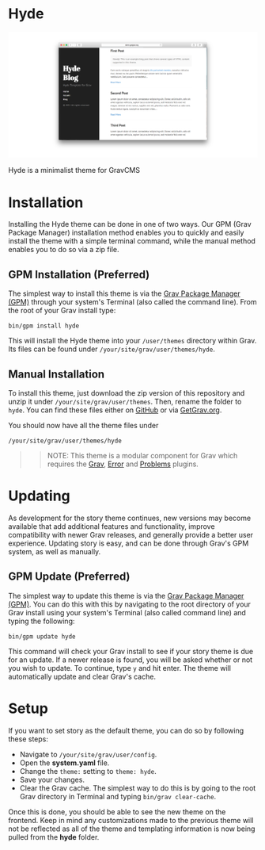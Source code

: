 # Hyde

![Story](assets/readme_1.png)

Hyde is a minimalist theme for GravCMS
# Installation

Installing the Hyde theme can be done in one of two ways. Our GPM (Grav Package Manager) installation method enables you to quickly and easily install the theme with a simple terminal command, while the manual method enables you to do so via a zip file. 

## GPM Installation (Preferred)

The simplest way to install this theme is via the [Grav Package Manager (GPM)](http://learn.getgrav.org/advanced/grav-gpm) through your system's Terminal (also called the command line).  From the root of your Grav install type:

    bin/gpm install hyde

This will install the Hyde theme into your `/user/themes` directory within Grav. Its files can be found under `/your/site/grav/user/themes/hyde`.

## Manual Installation

To install this theme, just download the zip version of this repository and unzip it under `/your/site/grav/user/themes`. Then, rename the folder to `hyde`. You can find these files either on [GitHub](https://github.com/paulmassen/grav-theme-hyde) or via [GetGrav.org](http://getgrav.org/downloads/themes).

You should now have all the theme files under

    /your/site/grav/user/themes/hyde

>> NOTE: This theme is a modular component for Grav which requires the [Grav](http://github.com/getgrav/grav), [Error](https://github.com/getgrav/grav-theme-error) and [Problems](https://github.com/getgrav/grav-plugin-problems) plugins.

# Updating

As development for the story theme continues, new versions may become available that add additional features and functionality, improve compatibility with newer Grav releases, and generally provide a better user experience. Updating story is easy, and can be done through Grav's GPM system, as well as manually.

## GPM Update (Preferred)

The simplest way to update this theme is via the [Grav Package Manager (GPM)](http://learn.getgrav.org/advanced/grav-gpm). You can do this with this by navigating to the root directory of your Grav install using your system's Terminal (also called command line) and typing the following:

    bin/gpm update hyde

This command will check your Grav install to see if your story theme is due for an update. If a newer release is found, you will be asked whether or not you wish to update. To continue, type `y` and hit enter. The theme will automatically update and clear Grav's cache.


# Setup

If you want to set story as the default theme, you can do so by following these steps:

* Navigate to `/your/site/grav/user/config`.
* Open the **system.yaml** file.
* Change the `theme:` setting to `theme: hyde`.
* Save your changes.
* Clear the Grav cache. The simplest way to do this is by going to the root Grav directory in Terminal and typing `bin/grav clear-cache`.

Once this is done, you should be able to see the new theme on the frontend. Keep in mind any customizations made to the previous theme will not be reflected as all of the theme and templating information is now being pulled from the **hyde** folder.
